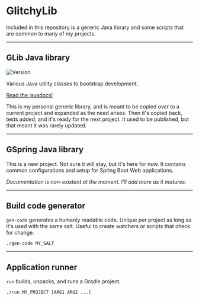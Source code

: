 # GlitchyLib

Included in this repository is a generic Java library and some scripts that are common to many of my projects.

---
## GLib Java library

![Version](https://img.shields.io/badge/version-1.1.1-green)

Various Java utility classes to bootstrap development.

[Read the javadocs!](https://glitchybyte.github.io/glitchy-lib/)

This is my personal generic library, and is meant to be copied over to a current project and expanded as the need arises. Then it's copied back, tests added, and it's ready for the next project. It used to be published, but that meant it was rarely updated.

---
## GSpring Java library

This is a new project. Not sure it will stay, but it's here for now. It contains common configurations and setup for Spring Boot Web applications.

*Documentation is non-existent at the moment. I'll add more as it matures.*

---
## Build code generator

`gen-code` generates a humanly readable code. Unique per project as long as it's used with the same salt. Useful to create watchers or scripts that check for change.

    ./gen-code MY_SALT

---
## Application runner

`run` builds, unpacks, and runs a Gradle project.

    ./run MY_PROJECT [ARG1 ARG2 ...]
